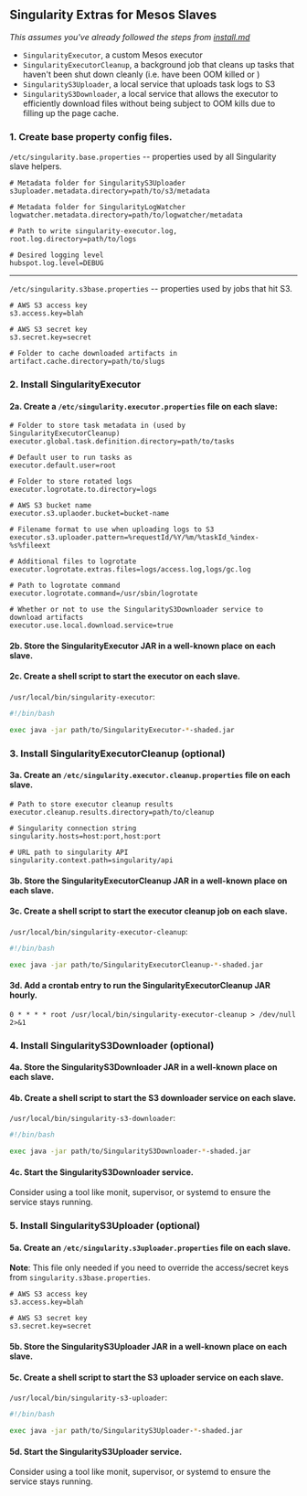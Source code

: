 ## Singularity Extras for Mesos Slaves

*This assumes you've already followed the steps from [install.md](install.md)*

- `SingularityExecutor`, a custom Mesos executor
- `SingularityExecutorCleanup`, a background job that cleans up tasks that haven't been shut down cleanly (i.e. have been OOM killed or )
- `SingularityS3Uploader`, a local service that uploads task logs to S3
- `SingularityS3Downloader`, a local service that allows the executor to efficiently download files without being subject to OOM kills due to filling up the page cache.

### 1. Create base property config files.

`/etc/singularity.base.properties` -- properties used by all Singularity slave helpers.

```
# Metadata folder for SingularityS3Uploader
s3uploader.metadata.directory=path/to/s3/metadata

# Metadata folder for SingularityLogWatcher
logwatcher.metadata.directory=path/to/logwatcher/metadata

# Path to write singularity-executor.log, 
root.log.directory=path/to/logs

# Desired logging level
hubspot.log.level=DEBUG
```

---

`/etc/singularity.s3base.properties` -- properties used by jobs that hit S3.

```
# AWS S3 access key
s3.access.key=blah

# AWS S3 secret key
s3.secret.key=secret

# Folder to cache downloaded artifacts in
artifact.cache.directory=path/to/slugs
```

### 2. Install SingularityExecutor

#### 2a. Create a `/etc/singularity.executor.properties` file on each slave:

```
# Folder to store task metadata in (used by SingularityExecutorCleanup)
executor.global.task.definition.directory=path/to/tasks

# Default user to run tasks as
executor.default.user=root

# Folder to store rotated logs
executor.logrotate.to.directory=logs

# AWS S3 bucket name
executor.s3.uplaoder.bucket=bucket-name

# Filename format to use when uploading logs to S3
executor.s3.uploader.pattern=%requestId/%Y/%m/%taskId_%index-%s%fileext

# Additional files to logrotate
executor.logrotate.extras.files=logs/access.log,logs/gc.log

# Path to logrotate command
executor.logrotate.command=/usr/sbin/logrotate

# Whether or not to use the SingularityS3Downloader service to download artifacts
executor.use.local.download.service=true
```

#### 2b. Store the SingularityExecutor JAR in a well-known place on each slave.

#### 2c. Create a shell script to start the executor on each slave.

`/usr/local/bin/singularity-executor`:

```bash
#!/bin/bash

exec java -jar path/to/SingularityExecutor-*-shaded.jar
```

### 3. Install SingularityExecutorCleanup (optional)

#### 3a. Create an `/etc/singularity.executor.cleanup.properties` file on each slave.

```
# Path to store executor cleanup results
executor.cleanup.results.directory=path/to/cleanup

# Singularity connection string
singularity.hosts=host:port,host:port

# URL path to singularity API
singularity.context.path=singularity/api
```

#### 3b. Store the SingularityExecutorCleanup JAR in a well-known place on each slave.

#### 3c. Create a shell script to start the executor cleanup job on each slave.

`/usr/local/bin/singularity-executor-cleanup`:

```bash
#!/bin/bash

exec java -jar path/to/SingularityExecutorCleanup-*-shaded.jar
```

#### 3d. Add a crontab entry to run the SingularityExecutorCleanup JAR hourly.

```
0 * * * * root /usr/local/bin/singularity-executor-cleanup > /dev/null 2>&1
```

### 4. Install SingularityS3Downloader (optional)

#### 4a. Store the SingularityS3Downloader JAR in a well-known place on each slave.

#### 4b. Create a shell script to start the S3 downloader service on each slave.

`/usr/local/bin/singularity-s3-downloader`:

```bash
#!/bin/bash

exec java -jar path/to/SingularityS3Downloader-*-shaded.jar
```

#### 4c. Start the SingularityS3Downloader service.

Consider using a tool like monit, supervisor, or systemd to ensure the service stays running.

### 5. Install SingularityS3Uploader (optional)

#### 5a. Create an `/etc/singularity.s3uploader.properties` file on each slave.

**Note**: This file only needed if you need to override the access/secret keys from `singularity.s3base.properties`.

```
# AWS S3 access key
s3.access.key=blah

# AWS S3 secret key
s3.secret.key=secret
```

#### 5b. Store the SingularityS3Uploader JAR in a well-known place on each slave.

#### 5c. Create a shell script to start the S3 uploader service on each slave.

`/usr/local/bin/singularity-s3-uploader`:

```bash
#!/bin/bash

exec java -jar path/to/SingularityS3Uploader-*-shaded.jar
```

#### 5d. Start the SingularityS3Uploader service.

Consider using a tool like monit, supervisor, or systemd to ensure the service stays running.